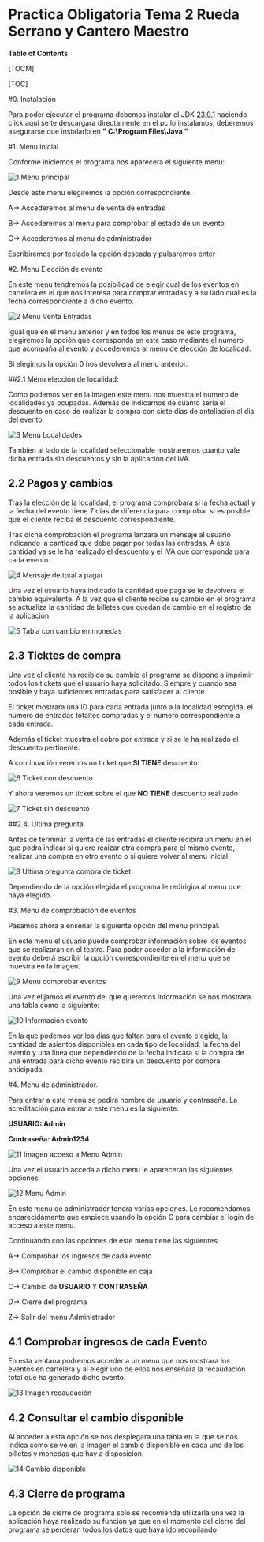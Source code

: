 
# Practica Obligatoria Tema 2 Rueda Serrano y Cantero Maestro

**Table of Contents**

[TOCM]

[TOC]

#0. Instalación

Para poder ejecutar el programa debemos instalar el JDK [23.0.1](https://www.oracle.com/es/java/technologies/downloads/ "23.0.1") haciendo click aquí se te descargara directamente en el pc lo instalamos, deberemos asegurarse que instalarlo en **" C:\Program Files\Java "**

#1. Menu inicial

Conforme iniciemos el programa nos aparecera el siguiente menu:

![1  Menu principal](https://github.com/user-attachments/assets/045c575c-943b-4553-b966-faa884a92634)


Desde este menu elegiremos la opción correspondiente:

A-> Accederemos al menu de venta de entradas

B-> Accederemos al menu para comprobar el estado de un evento

C-> Accederemos al menu de administrador

Escribiremos por teclado la opción deseada y pulsaremos enter

#2. Menu Elección de evento

En este menu tendremos la posibilidad de elegir cual de los eventos en cartelera es el que nos interesa para comprar entradas y a su lado cual es la fecha correspondiente a dicho evento.

![2  Menu Venta Entradas](https://github.com/user-attachments/assets/349d7777-2dae-45d8-9eed-a88195b8c52e)


Igual que en el menu anterior y en todos los menus de este programa, elegiremos la opción que corresponda en este caso mediante el numero que acompaña al evento y accederemos al menu de elección de localidad.

Si elegimos la opción 0 nos devolvera al menu anterior.

##2.1 Menu elección de localidad:

Como podemos ver en la imagen este menu nos muestra el numero de localidades ya ocupadas. Además de indicarnos de cuanto seria el descuento en caso de realizar la compra con siete dias de anteliación al dia del evento.

![3  Menu Localidades](https://github.com/user-attachments/assets/d9141755-ff9b-4492-93f0-ed664cda1c32)


Tambien al lado de la localidad seleccionable mostraremos cuanto vale dicha entrada sin descuentos y sin la aplicación del IVA.


## 2.2 Pagos y cambios

Tras la elección de la localidad, el programa comprobara si la fecha actual y la fecha del evento tiene 7 dias de diferencia para comprobar si es posible que el cliente reciba el descuento correspondiente. 

Tras dicha comprobación el programa lanzara un mensaje al usuario indicando la cantidad que debe pagar por todas las entradas. A esta cantidad ya se le ha realizado el descuento y el IVA que corresponda para cada evento.

![4  Mensaje de total a pagar](https://github.com/user-attachments/assets/d74d9af0-8f75-49e6-80ef-6323a672ac66)

Una vez el usuario haya indicado la cantidad que paga se le devolvera el cambio equivalente. A la vez que el cliente recibe su cambio en el programa se actualiza la cantidad de billetes que quedan de cambio en el registro de la aplicación

![5  Tabla con cambio en monedas](https://github.com/user-attachments/assets/41bf59bf-86c3-4e27-b184-15988d0c03f6)


## 2.3 Ticktes de compra

Una vez el cliente ha recibido su cambio el programa se dispone a imprimir todos los tickets que el usuario haya solicitado. Siempre y cuando sea posible y haya suficientes entradas para satisfacer al cliente.

El ticket mostrara una ID para cada entrada junto a la localidad escogida, el numero de entradas totaltes compradas y el numero correspondiente a cada entrada.

Además el ticket muestra el cobro por entrada y si se le ha realizado el descuento pertinente.

A continuación veremos un ticket que **SI TIENE** descuento:

![6 Ticket con descuento](https://github.com/user-attachments/assets/41db61de-fc08-403d-8611-d6deb03aadb3)

Y ahora veremos un ticket sobre el que **NO TIENE** descuento realizado

![7  Ticket sin descuento](https://github.com/user-attachments/assets/19ac9073-74f6-440a-aed7-771021a03319)


##2.4. Ultima pregunta

Antes de terminar la venta de las entradas el cliente recibira un menu en el que podra indicar si quiere reaizar otra compra para el mismo evento, realizar una compra en otro evento o si quiere volver al menu inicial.

![8  Ultima pregunta compra de ticket](https://github.com/user-attachments/assets/2ab8ee14-f750-4e23-943c-ee8bc209aa99)


Dependiendo de la opción elegida el programa le redirigira al menu que haya elegido.

#3. Menu de comprobación de eventos

Pasamos ahora a enseñar la siguiente opción del menu principal.

En este menu el usuario puede comprobar información sobre los eventos que se realizaran en el teatro. Para poder acceder a la información del evento deberá escribir la opción correspondiente en el menu que se muestra en la imagen.

![9  Menu comprobar eventos](https://github.com/user-attachments/assets/90fdcb81-6692-46e4-9841-8d74e78ecf1d)


Una vez elijamos el evento del que queremos información se nos mostrara una tabla como la siguiente:

![10  Información evento](https://github.com/user-attachments/assets/e32a7cab-5187-4eb7-9eac-6213138e56f6)

En la que podemos ver los dias que faltan para el evento elegido, la cantidad de asientos disponibles en cada tipo de localidad, la fecha del evento y una linea que dependiendo de la fecha indicara si la compra de una entrada para dicho evento recibira un descuento por compra anticipada.


#4. Menu de administrador.

Para entrar a este menu se pedira nombre de usuario y contraseña.
La acreditación para entrar a este menu es la siguiente:

**USUARIO: Admin**

**Contraseña: Admin1234**

![11  Imagen acceso a Menu Admin](https://github.com/user-attachments/assets/607994b4-c4cd-4932-86f2-6000d8ee0954)


Una vez el usuario acceda a dicho menu le apareceran las siguientes opciones:

![12  Menu Admin](https://github.com/user-attachments/assets/e84cf396-44c8-4f0d-966e-990351dd16b3)


En este menu de administrador tendra varias opciones. Le recomendamos encarecidamente que empiece usando la opción C para cambiar el login de acceso a este menu.

Continuando con las opciones de este menu tiene las siguientes:

A-> Comprobar los ingresos de cada evento

B-> Comprobar el cambio disponible en caja

C-> Cambio de **USUARIO** Y **CONTRASEÑA**

D-> Cierre del programa

Z-> Salir del menu Administrador

## 4.1 Comprobar ingresos de cada Evento

En esta ventana podremos acceder a un menu que nos mostrara los eventos en cartelera y al elegir uno de ellos nos enseñara la recaudación total que ha generado dicho evento.

![13  Imagen recaudación](https://github.com/user-attachments/assets/78282ad5-3380-44a5-882f-d09f6018271e)


## 4.2 Consultar el cambio disponible

Al acceder a esta opción se nos desplegara una tabla en la que se nos indica como se ve en la imagen el cambio disponible en cada uno de los billetes y monedas que hay a disposición.

![14  Cambio disponible](https://github.com/user-attachments/assets/9da48043-dadb-4b6b-bf2e-729f5577a213)



## 4.3 Cierre de programa

La opción de cierre de programa solo se recomienda utilizarla una vez la aplicación haya realizado su función ya que en el momento del cierre del programa se perderan todos los datos que haya ido recopilando
